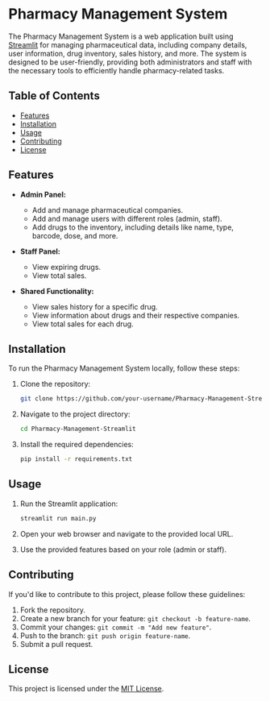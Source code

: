 # Pharmacy Management System

The Pharmacy Management System is a web application built using [Streamlit](https://streamlit.io/) for managing pharmaceutical data, including company details, user information, drug inventory, sales history, and more. The system is designed to be user-friendly, providing both administrators and staff with the necessary tools to efficiently handle pharmacy-related tasks.

## Table of Contents

- [Features](#features)
- [Installation](#installation)
- [Usage](#usage)
- [Contributing](#contributing)
- [License](#license)

## Features

- **Admin Panel:**
  - Add and manage pharmaceutical companies.
  - Add and manage users with different roles (admin, staff).
  - Add drugs to the inventory, including details like name, type, barcode, dose, and more.

- **Staff Panel:**
  - View expiring drugs.
  - View total sales.

- **Shared Functionality:**
  - View sales history for a specific drug.
  - View information about drugs and their respective companies.
  - View total sales for each drug.

## Installation

To run the Pharmacy Management System locally, follow these steps:

1. Clone the repository:

    ```bash
    git clone https://github.com/your-username/Pharmacy-Management-Streamlit.git
    ```

2. Navigate to the project directory:

    ```bash
    cd Pharmacy-Management-Streamlit
    ```

3. Install the required dependencies:

    ```bash
    pip install -r requirements.txt
    ```

## Usage

1. Run the Streamlit application:

    ```bash
    streamlit run main.py
    ```

2. Open your web browser and navigate to the provided local URL.

3. Use the provided features based on your role (admin or staff).

## Contributing

If you'd like to contribute to this project, please follow these guidelines:

1. Fork the repository.
2. Create a new branch for your feature: `git checkout -b feature-name`.
3. Commit your changes: `git commit -m "Add new feature"`.
4. Push to the branch: `git push origin feature-name`.
5. Submit a pull request.

## License

This project is licensed under the [MIT License](LICENSE).
